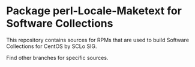 # Package perl-Locale-Maketext for Software Collections

This repository contains sources for RPMs that are used
to build Software Collections for CentOS by SCLo SIG.

Find other branches for specific sources.
